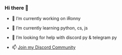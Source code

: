 ### Hi there 👋

- 🔭 I’m currently working on iRonny
  
- 🌱 I’m currently learning python, cs, js
  
- 🤔 I’m looking for help with discord py & telegram py
  
- 📫 [Join my Discord Community](https://discord.com/invite/jfsPbgPMNt)
